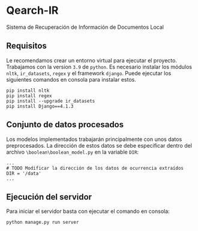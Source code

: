 # Qearch-IR
Sistema de Recuperación de Información de Documentos Local

## Requisitos
Le recomendamos crear un entorno virtual para ejecutar el proyecto. Trabajamos con la version `3.9` de `python`. Es necesario instalar los módulos `nltk`, `ir_datasets`, `regex` y el framework `django`. Puede ejecutar los siguientes comandos en consola para instalar estos.
```
pip install nltk
pip install regex
pip install --upgrade ir_datasets
pip install Django==4.1.3
```
## Conjunto de datos procesados
Los modelos implementados trabajarán principalmente con unos datos preprocesados. La dirección de estos datos se debe especificar dentro del archivo `\boolean\boolean_model.py` en la variable `DIR`:
```
...
# TODO Modificar la dirección de los datos de ocurrencia extraídos
DIR = '/data'
...
```

## Ejecución del servidor
Para iniciar el servidor basta con ejecutar el comando en consola:
```
python manage.py run server
```
